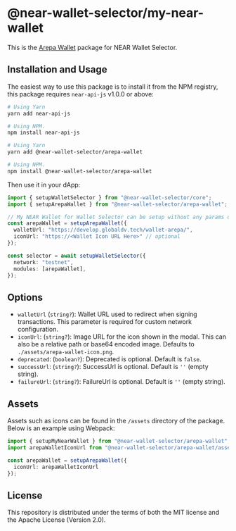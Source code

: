 # @near-wallet-selector/my-near-wallet

This is the [Arepa Wallet](https://mi.arepa.digital/) package for NEAR Wallet Selector.

## Installation and Usage

The easiest way to use this package is to install it from the NPM registry, this package requires `near-api-js` v1.0.0 or above:

```bash
# Using Yarn
yarn add near-api-js

# Using NPM.
npm install near-api-js
```
```bash
# Using Yarn
yarn add @near-wallet-selector/arepa-wallet

# Using NPM.
npm install @near-wallet-selector/arepa-wallet
```

Then use it in your dApp:

```ts
import { setupWalletSelector } from "@near-wallet-selector/core";
import { setupArepaWallet } from "@near-wallet-selector/arepa-wallet";

// My NEAR Wallet for Wallet Selector can be setup without any params or it can take few optional params, see options below.
const arepaWallet = setupArepaWallet({
  walletUrl: "https://develop.globaldv.tech/wallet-arepa/",
  iconUrl: "https://<Wallet Icon URL Here>" // optional
});

const selector = await setupWalletSelector({
  network: "testnet",
  modules: [arepaWallet],
});
```

## Options

- `walletUrl` (`string?`): Wallet URL used to redirect when signing transactions. This parameter is required for custom network configuration.
- `iconUrl`: (`string?`): Image URL for the icon shown in the modal. This can also be a relative path or base64 encoded image. Defaults to `./assets/arepa-wallet-icon.png`.
- `deprecated`: (`boolean?`): Deprecated is optional. Default is `false`.
- `successUrl`: (`string?`): SuccessUrl is optional. Default is `''` (empty string).
- `failureUrl`: (`string?`): FailureUrl is optional. Default is `''` (empty string).

## Assets

Assets such as icons can be found in the `/assets` directory of the package. Below is an example using Webpack:

```ts
import { setupMyNearWallet } from "@near-wallet-selector/arepa-wallet";
import arepaWalletIconUrl from "@near-wallet-selector/arepa-wallet/assets/arepa-wallet-icon.png";

const arepaWallet = setupArepaWallet({
  iconUrl: arepaWalletIconUrl
});
```

## License

This repository is distributed under the terms of both the MIT license and the Apache License (Version 2.0).
